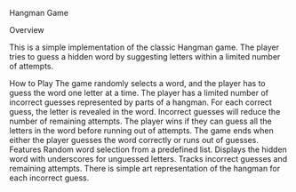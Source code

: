 
Hangman Game

Overview

This is a simple implementation of the classic Hangman game. The player tries to guess a hidden word by suggesting letters within a limited number of attempts.

How to Play
The game randomly selects a word, and the player has to guess the word one letter at a time.
The player has a limited number of incorrect guesses represented by parts of a hangman.
For each correct guess, the letter is revealed in the word. Incorrect guesses will reduce the number of remaining attempts.
The player wins if they can guess all the letters in the word before running out of attempts.
The game ends when either the player guesses the word correctly or runs out of guesses.
Features
Random word selection from a predefined list.
Displays the hidden word with underscores for unguessed letters.
Tracks incorrect guesses and remaining attempts.
There is simple art representation of the hangman for each incorrect guess.
